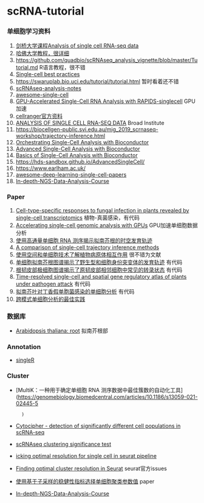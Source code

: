 # scRNA-tutorial

### 单细胞学习资料

1. [剑桥大学课程Analysis of single cell RNA-seq data](https://www.singlecellcourse.org/index.html)
2. [哈佛大学教程，很详细](https://hbctraining.github.io/scRNA-seq/)
3. https://github.com/quadbio/scRNAseq_analysis_vignette/blob/master/Tutorial.md R语言教程，很不错
4. [Single-cell best practices](https://www.sc-best-practices.org/preamble.html)
5. https://swaruplab.bio.uci.edu/tutorial/tutorial.html 暂时看着还不错
6. [scRNAseq-analysis-notes](https://github.com/crazyhottommy/scRNAseq-analysis-notes)
7. [awesome-single-cell](https://github.com/seandavi/awesome-single-cell)
8. [GPU-Accelerated Single-Cell RNA Analysis with RAPIDS-singlecell](https://developer.nvidia.com/blog/gpu-accelerated-single-cell-rna-analysis-with-rapids-singlecell/) GPU加速
9. [cellranger官方资料](https://www.10xgenomics.com/cn/support/software/cell-ranger/latest/tutorials/cr-tutorial-ct)
10. [ANALYSIS OF SINGLE CELL RNA-SEQ DATA](https://broadinstitute.github.io/2020_scWorkshop/)  Broad Institute
11. https://biocellgen-public.svi.edu.au/mig_2019_scrnaseq-workshop/trajectory-inference.html
12. [Orchestrating Single-Cell Analysis with Bioconductor](https://bioconductor.org/books/3.12/OSCA/)
13. [Advanced Single-Cell Analysis with Bioconductor](https://bioconductor.org/books/3.14/OSCA.advanced/index.html)
14. [Basics of Single-Cell Analysis with Bioconductor](https://bioconductor.org/books/3.13/OSCA.basic/quality-control.html#common-choices-of-qc-metrics)
15. https://hds-sandbox.github.io/AdvancedSingleCell/
16. https://www.earlham.ac.uk/
17. [awesome-deep-learning-single-cell-papers](https://github.com/OmicsML/awesome-deep-learning-single-cell-papers)
18. [In-depth-NGS-Data-Analysis-Course](https://github.com/hbctraining/In-depth-NGS-Data-Analysis-Course/blob/master/sessionIV/schedule/README.md)

### Paper
1. [Cell-type-specific responses to fungal infection in plants revealed by single-cell transcriptomics](https://www.cell.com/cell-host-microbe/fulltext/S1931-3128(23)00344-X?returnURL=https%3A%2F%2Flinkinghub.elsevier.com%2Fretrieve%2Fpii%2FS193131282300344X%3Fshowall%3Dtrue#) 植物-真菌感染，有代码
3. [Accelerating single-cell genomic analysis with GPUs](https://www.biorxiv.org/content/10.1101/2022.05.26.493607v1.full) GPU加速单细胞数据分析
4. [使用高通量单细胞 RNA 测序揭示拟南芥根的时空发育轨迹](https://www.cell.com/developmental-cell/fulltext/S1534-5807(19)30145-5?_returnURL=https%3A%2F%2Flinkinghub.elsevier.com%2Fretrieve%2Fpii%2FS1534580719301455%3Fshowall%3Dtrue#secsectitle0085)
5. [A comparison of single-cell trajectory inference methods](https://www.nature.com/articles/s41587-019-0071-9#code-availability)
6. [使用空间和单细胞技术了解植物病原体相互作用](https://www.nature.com/articles/s42003-023-05156-8) 很不错为文献
7. [单细胞拟南芥根图谱揭示了野生型和细胞身份突变体的发育轨迹](https://www.cell.com/developmental-cell/fulltext/S1534-5807(22)00033-8?returnURL=https%3A%2F%2Flinkinghub.elsevier.com%2Fretrieve%2Fpii%2FS1534580722000338%3Fshowall%3Dtrue#secsectitle0010) 有代码
8. [根韧皮部极细胞图谱揭示了原韧皮部相邻细胞中常见的转录状态](https://www.nature.com/articles/s41477-022-01178-y#code-availability) 有代码
9. [Time-resolved single-cell and spatial gene regulatory atlas of plants under pathogen attack](https://www.biorxiv.org/content/10.1101/2023.04.10.536170v2.full) 有代码
10. [拟南芥叶对丁香假单胞菌感染的单细胞分析](https://www.cell.com/cell-reports/fulltext/S2211-1247(23)00687-3?returnURL=https%3A%2F%2Flinkinghub.elsevier.com%2Fretrieve%2Fpii%2FS2211124723006873%3Fshowall%3Dtrue#sectitle0035) 有代码
11. [跨模式单细胞分析的最佳实践](https://www.nature.com/articles/s41576-023-00586-w)


### 数据库
- [Arabidopsis thaliana: root](https://bioit3.irc.ugent.be/plant-sc-atlas/root/download)  拟南芥根部




### Annotation
- [singleR](https://bioconductor.org/books/release/SingleRBook/sc-mode.html)


### Cluster
- [MultiK：一种用于确定单细胞 RNA 测序数据中最佳簇数的自动化工具](https://genomebiology.biomedcentral.com/articles/10.1186/s13059-021-02445-5
        
        )
- [Cytocipher - detection of significantly different cell populations in scRNA-seq](https://github.com/BradBalderson/Cytocipher)
- [scRNAseq clustering significance test](https://divingintogeneticsandgenomics.com/post/scrnaseq-clustering-significant-test-an-unsolvable-problem/)
- [icking optimal resolution for single cell in seurat pipeline](https://www.biostars.org/p/9576814/#9576818)
- [Finding optimal cluster resolution in Seurat](https://github.com/satijalab/seurat/issues/1565)  seurat官方issues
- [使用基于子采样的稳健性指标选择单细胞聚类参数值](https://bmcbioinformatics.biomedcentral.com/articles/10.1186/s12859-021-03957-4) paper
- [In-depth-NGS-Data-Analysis-Course](https://hbctraining.github.io/In-depth-NGS-Data-Analysis-Course/sessionIV/lessons/SC_clustering_analysis.html)
